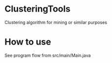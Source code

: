 # ClusteringTools
Clustering algorithm for mining or similar purposes

# How to use
See program flow from src/main/Main.java
